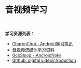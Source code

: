 # 音视频学习

​     

**学习资源列表**：

* [CharonChui - Android学习笔记](https://github.com/CharonChui/AndroidNote)
* [音视频流媒体学习资料](https://github.com/0voice/audio_video_streaming)
* [GcsSloop - AndroidNote](https://github.com/GcsSloop/AndroidNote)
* [GIthub: digital videointroduction](https://github.com/leandromoreira/digital_video_introduction/blob/master/README-cn.md)





